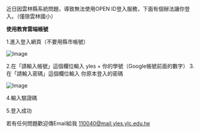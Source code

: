 近日因雲林縣系統問題，導致無法使用OPEN ID登入服務，下面有個辦法讓你登入。（僅限雲林國小）

**使用教育雲端帳號**

1.進入登入網頁（不要用縣市帳號）

![Image](https://github.com/user-attachments/assets/61feca70-5a09-46b7-84c4-90274f685ab7)

2.在「請輸入帳號」這個欄位輸入 yles + 你的學號（Google帳號前面的數字）
3.在「請輸入密碼」這個欄位輸入 你原本登入的密碼

![Image](https://github.com/user-attachments/assets/cd6216b2-8e81-487b-9ebb-22f469e11a9a)

4.輸入驗證碼

5.登入成功

若有任何問題歡迎傳Email給我
110040@mail.yles.ylc.edu.tw
